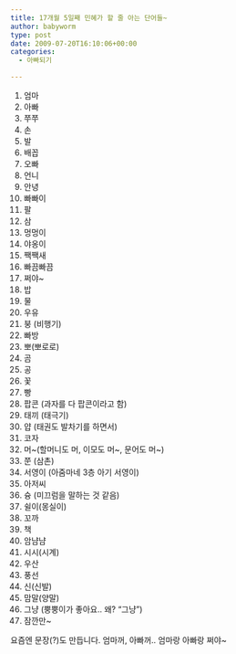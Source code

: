 ```yaml
---
title: 17개월 5일째 민혜가 할 줄 아는 단어들~
author: babyworm
type: post
date: 2009-07-20T16:10:06+00:00
categories:
  - 아빠되기

---
```

1. 엄마
2. 아빠
3. 쭈쭈
4. 손
5. 발
6. 배꼽
7. 오빠
8. 언니
9. 안녕
10. 빠빠이
11. 팔
12. 삼
13. 멍멍이
14. 야옹이
15. 짹짹새
16. 빠끔빠끔
17. 쩌야~
18. 밥
19. 물
20. 우유
21. 붕 (비행기)
22. 빠방
23. 뽀(뽀로로)
24. 곰
25. 공
26. 꽃
27. 빵
28. 팝콘 (과자를 다 팝콘이라고 함)
29. 태끼 (태극기)
30. 얍 (태권도 발차기를 하면서)
31. 코자
32. 머~(할머니도 머, 이모도 머~, 문어도 머~)
33. 쭌 (삼촌)
34. 서영이 (아줌마네 3층 아기 서영이)
35. 아저씨
36. 슝 (미끄럼을 말하는 것 같음)
37. 쉴이(몽실이)
38. 꼬까
39. 책
40. 암냠냠
41. 시시(시계)
42. 우산
43. 풍선
44. 신(신발)
45. 맘말(양말)
46. 그냥 (뿡뿡이가 좋아요.. 왜? &#8220;그냥&#8221;)
47. 잠깐만~

요즘엔 문장(?)도 만듭니다. 엄마꺼, 아빠꺼.. 엄마랑 아빠랑 쩌야~&nbsp;

